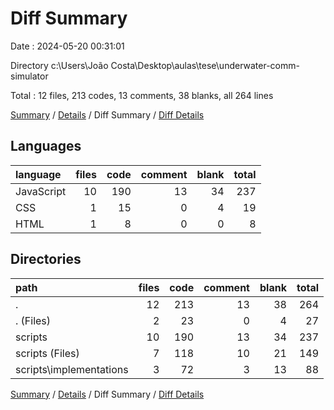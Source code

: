 # Diff Summary

Date : 2024-05-20 00:31:01

Directory c:\\Users\\João Costa\\Desktop\\aulas\\tese\\underwater-comm-simulator

Total : 12 files,  213 codes, 13 comments, 38 blanks, all 264 lines

[Summary](results.md) / [Details](details.md) / Diff Summary / [Diff Details](diff-details.md)

## Languages
| language | files | code | comment | blank | total |
| :--- | ---: | ---: | ---: | ---: | ---: |
| JavaScript | 10 | 190 | 13 | 34 | 237 |
| CSS | 1 | 15 | 0 | 4 | 19 |
| HTML | 1 | 8 | 0 | 0 | 8 |

## Directories
| path | files | code | comment | blank | total |
| :--- | ---: | ---: | ---: | ---: | ---: |
| . | 12 | 213 | 13 | 38 | 264 |
| . (Files) | 2 | 23 | 0 | 4 | 27 |
| scripts | 10 | 190 | 13 | 34 | 237 |
| scripts (Files) | 7 | 118 | 10 | 21 | 149 |
| scripts\\implementations | 3 | 72 | 3 | 13 | 88 |

[Summary](results.md) / [Details](details.md) / Diff Summary / [Diff Details](diff-details.md)